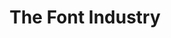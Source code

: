 ---
layout: home
title: "The Font Industry"
description: |
  Type Facts are units of knowledge about the type world in general.
details: |
 
  How does a font go from the typographer's mind to the market.
  
  - Typographer
  - Foundry
  - Retailers

  ### Foundries

  - [FontShop](https://www.fontshop.com)
  - [Adobe Type](https://en.wikipedia.org/wiki/Apple_Inc.), a division of Adobe Systems
  - [Apple Inc.](https://developer.apple.com/videos/play/wwdc2020/10175/)
  - [Google LLC](https://fonts.google.com)
  - [Monotype Imaging](https://www.monotype.com)
    - [Ascender Corporation](https://www.fontshop.com/foundries/ascender) a subsidiary of Monotype Imaging
    - [Bitstream](https://www.myfonts.com/foundry/Bitstream/) a subsidiary of Monotype Imaging
    - [FontFont](https://www.fontshop.com/foundries/fontfont) a subsidiary of Monotype Imaging, Located in Germany
    - [International Typeface Corporation](https://en.wikipedia.org/wiki/International_Typeface_Corporation) (ITC) a subsidiary of Monotype Imaging
    - [Linotype GmbH](https://www.linotype.com) a subsidiary of Monotype Imaging, Located in Germany
    - [Fontsmith](https://www.fontsmith.com) a subsidiary of Monotype Imaging, Located in United Kingdom
    - [URW Type Foundry](https://en.wikipedia.org/wiki/URW_Type_Foundry) a subsidiary of Monotype Imaging, Located in Germany

  - [Lots more small foundries](https://www.fontshop.com/foundries)
  

---